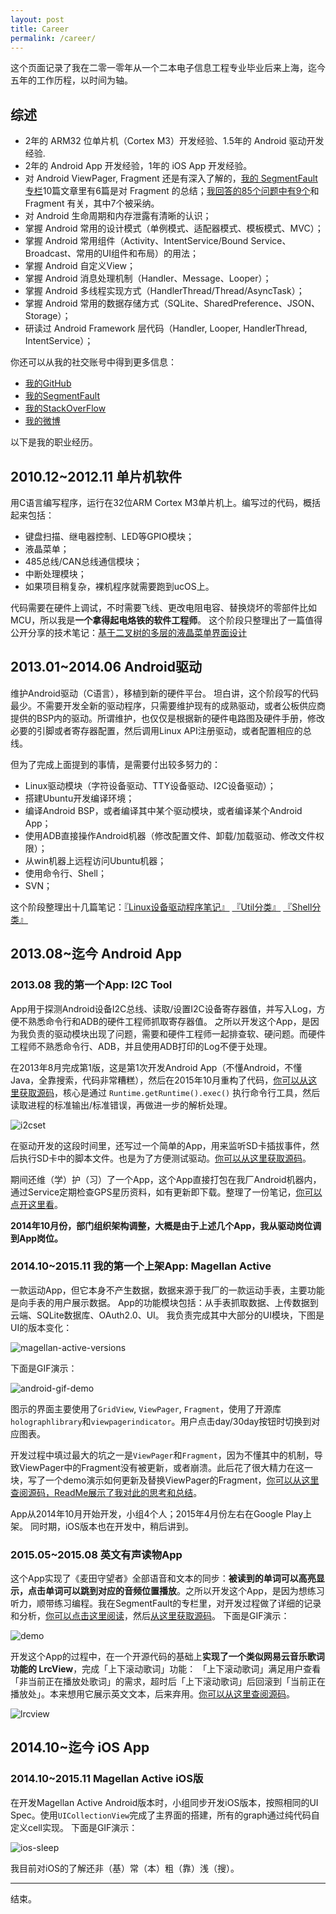 ```yaml
---
layout: post
title: Career
permalink: /career/
---
```



这个页面记录了我在二零一零年从一个二本电子信息工程专业毕业后来上海，迄今五年的工作历程，以时间为轴。

## 综述


- 2年的 ARM32 位单片机（Cortex M3）开发经验、1.5年的 Android 驱动开发经验.
- 2年的 Android App 开发经验，1年的 iOS App 开发经验。
- 对 Android ViewPager, Fragment 还是有深入了解的，[我的 SegmentFault 专栏](http://segmentfault.com/blog/li2)10篇文章里有6篇是对 Fragment 的总结；[我回答的85个问题中有9个](http://segmentfault.com/a/1190000004063006#articleHeader19)和 Fragment 有关，其中7个被采纳。
- 对 Android 生命周期和内存泄露有清晰的认识；
- 掌握 Android 常用的设计模式（单例模式、适配器模式、模板模式、MVC）；
- 掌握 Android 常用组件（Activity、IntentService/Bound Service、Broadcast、常用的UI组件和布局）的用法；
- 掌握 Android 自定义View；
- 掌握 Android 消息处理机制（Handler、Message、Looper）；
- 掌握 Android 多线程实现方式（HandlerThread/Thread/AsyncTask）；
- 掌握 Android 常用的数据存储方式（SQLite、SharedPreference、JSON、Storage）；
- 研读过 Android Framework 层代码（Handler, Looper, HandlerThread, IntentService）；


你还可以从我的社交账号中得到更多信息：

- [我的GitHub](https://github.com/li2)
- [我的SegmentFault](http://segmentfault.com/u/li2)
- [我的StackOverFlow](http://stackoverflow.com/users/2722270/li2)
- [我的微博](http://weibo.com/liweiyi1989)

以下是我的职业经历。

## 2010.12~2012.11 单片机软件

用C语言编写程序，运行在32位ARM Cortex M3单片机上。编写过的代码，概括起来包括：

- 键盘扫描、继电器控制、LED等GPIO模块；
- 液晶菜单；
- 485总线/CAN总线通信模块；
- 中断处理模块；
- 如果项目稍复杂，裸机程序就需要跑到ucOS上。

代码需要在硬件上调试，不时需要飞线、更改电阻电容、替换烧坏的零部件比如MCU，所以我是**一个拿得起电烙铁的软件工程师**。
这个阶段只整理出了一篇值得公开分享的技术笔记：[基于二叉树的多层的液晶菜单界面设计](http://li2.me/hardware/基于二叉树的多层的液晶菜单界面设计/)


## 2013.01~2014.06 Android驱动

维护Android驱动（C语言），移植到新的硬件平台。
坦白讲，这个阶段写的代码最少。不需要开发全新的驱动程序，只需要维护现有的成熟驱动，或者公板供应商提供的BSP内的驱动。所谓维护，也仅仅是根据新的硬件电路图及硬件手册，修改必要的引脚或者寄存器配置，然后调用Linux API注册驱动，或者配置相应的总线。

但为了完成上面提到的事情，是需要付出较多努力的：

- Linux驱动模块（字符设备驱动、TTY设备驱动、I2C设备驱动）；
- 搭建Ubuntu开发编译环境；
- 编译Android BSP，或者编译其中某个驱动模块，或者编译某个Android App；
- 使用ADB直接操作Android机器（修改配置文件、卸载/加载驱动、修改文件权限）；
- 从win机器上远程访问Ubuntu机器；
- 使用命令行、Shell；
- SVN；

这个阶段整理出十几篇笔记：[『Linux设备驱动程序笔记』](http://li2.me/ldd/Linux-Device-Drivers/) [『Util分类』](http://li2.me/categories/#util) [『Shell分类』](http://li2.me/categories/#shell)


## 2013.08~迄今 Android App

### 2013.08 我的第一个App: I2C Tool

App用于探测Android设备I2C总线、读取/设置I2C设备寄存器值，并写入Log，方便不熟悉命令行和ADB的硬件工程师抓取寄存器值。
之所以开发这个App，是因为我负责的驱动模块出现了问题，需要和硬件工程师一起排查软、硬问题。而硬件工程师不熟悉命令行、ADB，并且使用ADB打印的Log不便于处理。

在2013年8月完成第1版，这是第1次开发Android App（不懂Android，不懂Java，全靠搜索，代码非常糟糕），然后在2015年10月重构了代码，[你可以从这里获取源码](https://github.com/li2/Android_I2C_Tool)，核心是通过 `Runtime.getRuntime().exec()` 执行命令行工具，然后读取进程的标准输出/标准错误，再做进一步的解析处理。

![i2cset](/images/career/set.png)

在驱动开发的这段时间里，还写过一个简单的App，用来监听SD卡插拔事件，然后执行SD卡中的脚本文件。也是为了方便测试驱动。[你可以从这里获取源码](https://github.com/li2/Autorun_Script_When_Sdcard_Pluged)。

期间还维（学）护（习）了一个App，这个App直接打包在我厂Android机器内，通过Service定期检查GPS星历资料，如有更新即下载。整理了一份笔记，[你可以点开这里看](http://li2.me/android/Download-Files-by-FTP/)。


**2014年10月份，部门组织架构调整，大概是由于上述几个App，我从驱动岗位调到App岗位。**


### 2014.10~2015.11 我的第一个上架App: Magellan Active

一款运动App，但它本身不产生数据，数据来源于我厂的一款运动手表，主要功能是向手表的用户展示数据。
App的功能模块包括：从手表抓取数据、上传数据到云端、SQLite数据库、OAuth2.0、UI。
我负责完成其中大部分的UI模块，下图是UI的版本变化：

![magellan-active-versions](/images/career/magellan-active-versions.png)

下面是GIF演示：

![android-gif-demo](/images/career/magellan-active-android-gif-demo.gif)

图示的界面主要使用了`GridView`, `ViewPager`, `Fragment`，使用了开源库`holographlibrary`和`viewpagerindicator`。用户点击day/30day按钮时切换到对应图表。

开发过程中填过最大的坑之一是`ViewPager`和`Fragment`，因为不懂其中的机制，导致ViewPager中的Fragment没有被更新，或者崩溃。此后花了很大精力在这一块，写了一个demo演示如何更新及替换ViewPager的Fragment，[你可以从这里查阅源码，ReadMe展示了我对此的思考和总结](https://github.com/li2/Update_Replace_Fragment_In_ViewPager)。

App从2014年10月开始开发，小组4个人；2015年4月份左右在Google Play上架。
同时期，iOS版本也在开发中，稍后讲到。


### 2015.05~2015.08 英文有声读物App

这个App实现了《麦田守望者》全部语音和文本的同步：**被读到的单词可以高亮显示，点击单词可以跳到对应的音频位置播放**。之所以开发这个App，是因为想练习听力，顺带练习编程。我在SegmentFault的专栏里，对开发过程做了详细的记录和分析，[你可以点击这里阅读](http://segmentfault.com/a/1190000003498111)，然后[从这里获取源码](https://github.com/li2/TalkingBook21_AndroidApp)。
下面是GIF演示：

![demo](/images/career/TalkingBook21_demo.gif)


开发这个App的过程中，在一个开源代码的基础上**实现了一个类似网易云音乐歌词功能的 LrcView**，完成「上下滚动歌词」功能： 「上下滚动歌词」满足用户查看「非当前正在播放处歌词」的需求，超时后「上下滚动歌词」后回滚到「当前正在播放处」。本来想用它展示英文文本，后来弃用。[你可以从这里查阅源码](https://github.com/li2/Android_Lrc_View)。

![lrcview](/images/career/lrcview.png)



## 2014.10~迄今 iOS App

### 2014.10~2015.11 Magellan Active iOS版

在开发Magellan Active Android版本时，小组同步开发iOS版本，按照相同的UI Spec。使用`UICollectionView`完成了主界面的搭建，所有的graph通过纯代码自定义cell实现。
下面是GIF演示：

![ios-sleep](/images/career/magellan-active-ios-gif-demo.gif)

我目前对iOS的了解还非（基）常（本）粗（靠）浅（搜）。

------

结束。
